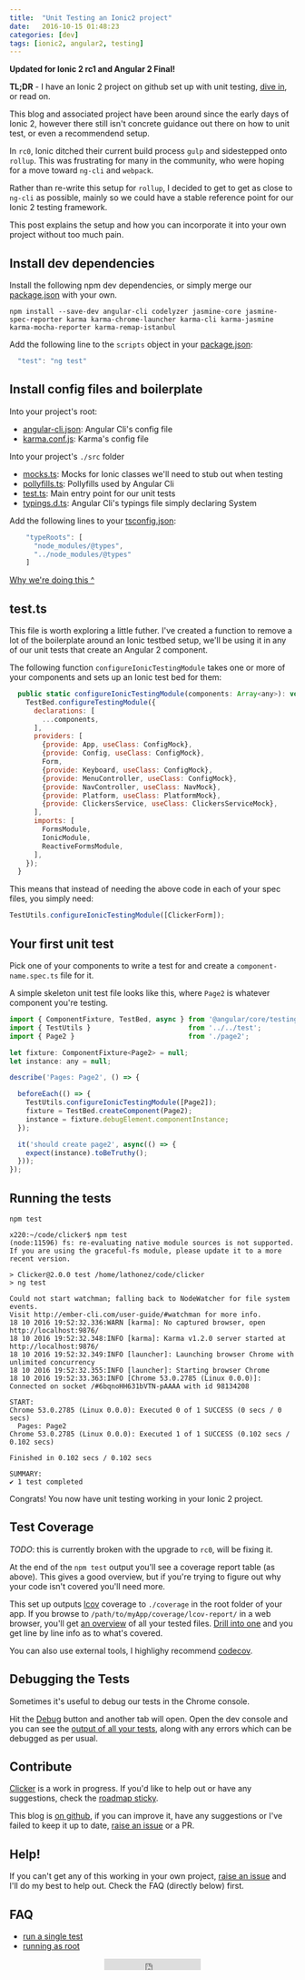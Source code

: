 ```yaml
---
title:  "Unit Testing an Ionic2 project"
date:   2016-10-15 01:48:23
categories: [dev]
tags: [ionic2, angular2, testing]
---
```


**Updated for Ionic 2 rc1 and Angular 2 Final!**

**TL;DR** - I have an Ionic 2 project on github set up with unit testing, [dive in][clicker-repo], or read on.

This blog and associated project have been around since the early days of Ionic 2, however there still isn't concrete guidance out there on how to unit test, or even a recommendend setup.

In `rc0`, Ionic ditched their current build process `gulp` and sidestepped onto `rollup`. This was frustrating for many in the community, who were hoping for a move toward `ng-cli` and `webpack`.

Rather than re-write this setup for `rollup`, I decided to get to get as close to `ng-cli` as possible, mainly so we could have a stable reference point for our Ionic 2 testing framework.

This post explains the setup and how you can incorporate it into your own project without too much pain.

Install dev dependencies
------------------------

Install the following npm dev dependencies, or simply merge our [package.json][package.json] with your own.

<div class="highlighter-rouge">
<pre class="lowlight">
<code>npm install --save-dev angular-cli codelyzer jasmine-core jasmine-spec-reporter karma karma-chrome-launcher karma-cli karma-jasmine karma-mocha-reporter karma-remap-istanbul</code>
</pre>
</div>

Add the following line to the `scripts` object in your [package.json][package.json]:

```javascript
  "test": "ng test"
```

Install config files and boilerplate
------------------------------------

Into your project's root:

* [angular-cli.json][angular-cli.json]: Angular Cli's config file
* [karma.conf.js][karma.conf.js]: Karma's config file

Into your project's `./src` folder

* [mocks.ts][mocks.ts]: Mocks for Ionic classes we'll need to stub out when testing
* [pollyfills.ts][pollyfills.ts]: Pollyfills used by Angular Cli
* [test.ts][test.ts]: Main entry point for our unit tests
* [typings.d.ts][typings.d.ts]: Angular Cli's typings file simply declaring System

Add the following lines to your [tsconfig.json][tsconfig.json]:

```javascript
    "typeRoots": [
      "node_modules/@types",
      "../node_modules/@types"
    ]
```

[Why we're doing this ^][double-typing]

test.ts
-------

This file is worth exploring a little futher. I've created a function to remove a lot of the boilerplate around an Ionic testbed setup, we'll be using it in any of our unit tests that create an Angular 2 component.

The following function `configureIonicTestingModule` takes one or more of your components and sets up an Ionic test bed for them:

```javascript
  public static configureIonicTestingModule(components: Array<any>): void {
    TestBed.configureTestingModule({
      declarations: [
        ...components,
      ],
      providers: [
        {provide: App, useClass: ConfigMock},
        {provide: Config, useClass: ConfigMock},
        Form,
        {provide: Keyboard, useClass: ConfigMock},
        {provide: MenuController, useClass: ConfigMock},
        {provide: NavController, useClass: NavMock},
        {provide: Platform, useClass: PlatformMock},
        {provide: ClickersService, useClass: ClickersServiceMock},
      ],
      imports: [
        FormsModule,
        IonicModule,
        ReactiveFormsModule,
      ],
    });
  }
```

This means that instead of needing the above code in each of your spec files, you simply need:

```javascript
TestUtils.configureIonicTestingModule([ClickerForm]);
```

Your first unit test
--------------------

Pick one of your components to write a test for and create a `component-name.spec.ts` file for it.

A simple skeleton unit test file looks like this, where `Page2` is whatever component you're testing.

```javascript
import { ComponentFixture, TestBed, async } from '@angular/core/testing';
import { TestUtils }                        from '../../test';
import { Page2 }                            from './page2';

let fixture: ComponentFixture<Page2> = null;
let instance: any = null;

describe('Pages: Page2', () => {

  beforeEach(() => {
    TestUtils.configureIonicTestingModule([Page2]);
    fixture = TestBed.createComponent(Page2);
    instance = fixture.debugElement.componentInstance;
  });

  it('should create page2', async(() => {
    expect(instance).toBeTruthy();
  }));
});
```

Running the tests
-----------------

`npm test`

```
x220:~/code/clicker$ npm test
(node:11596) fs: re-evaluating native module sources is not supported. If you are using the graceful-fs module, please update it to a more recent version.

> Clicker@2.0.0 test /home/lathonez/code/clicker
> ng test

Could not start watchman; falling back to NodeWatcher for file system events.
Visit http://ember-cli.com/user-guide/#watchman for more info.
18 10 2016 19:52:32.336:WARN [karma]: No captured browser, open http://localhost:9876/
18 10 2016 19:52:32.348:INFO [karma]: Karma v1.2.0 server started at http://localhost:9876/
18 10 2016 19:52:32.349:INFO [launcher]: Launching browser Chrome with unlimited concurrency
18 10 2016 19:52:32.355:INFO [launcher]: Starting browser Chrome
18 10 2016 19:52:33.363:INFO [Chrome 53.0.2785 (Linux 0.0.0)]: Connected on socket /#6bqnoHH631bVTN-pAAAA with id 98134208

START:
Chrome 53.0.2785 (Linux 0.0.0): Executed 0 of 1 SUCCESS (0 secs / 0 secs)
  Pages: Page2
Chrome 53.0.2785 (Linux 0.0.0): Executed 1 of 1 SUCCESS (0.102 secs / 0.102 secs)

Finished in 0.102 secs / 0.102 secs

SUMMARY:
✔ 1 test completed
```

Congrats! You now have unit testing working in your Ionic 2 project.

Test Coverage
--------------

*TODO*: this is currently broken with the upgrade to `rc0`, will be fixing it.

At the end of the `npm test` output you'll see a coverage report table (as above). This gives a good overview, but if you're trying to figure out why your code isn't covered you'll need more.

This set up outputs [lcov][lcov-home] coverage to `./coverage` in the root folder of your app. If you browse to `/path/to/myApp/coverage/lcov-report/` in a web browser, you'll get [an overview][lcov-index-ss] of all your tested files. [Drill into one][lcov-app-ss] and you get line by line info as to what's covered.

You can also use external tools, I highlighy recommend [codecov][clicker-codecov].

Debugging the Tests
--------------------

Sometimes it's useful to debug our tests in the Chrome console.

Hit the [Debug][karma-debug-ss] button and another tab will open. Open the dev console and you can see the [output of all your tests][karma-console-ss], along with any errors which can be debugged as per usual.

Contribute
----------

[Clicker][clicker-repo] is a work in progress. If you'd like to help out or have any suggestions, check the [roadmap sticky][clicker-issue-38].

This blog is [on github][blog-repo], if you can improve it, have any suggestions or I've failed to keep it up to date, [raise an issue][blog-issue-new] or a PR.

Help!
-----

If you can't get any of this working in your own project, [raise an issue][clicker-issue-new] and I'll do my best to help out. Check the FAQ (directly below) first.

FAQ
---

* [run a single test][clicker-issue-35]
* [running as root][clicker-issue-111]

<div align="center"><iframe src="https://ghbtns.com/github-btn.html?user=lathonez&repo=clicker&type=star&count=true" frameborder="0" scrolling="0" width="170px" height="20px"></iframe></div>

[angular-cli.json]:   https://github.com/lathonez/clicker/blob/master/angular-cli.json
[blog-issue-new]:     https://github.com/lathonez/lathonez.github.io/issues/new
[blog-repo]:          https://github.com/lathonez/lathonez.github.io
[clicker-codecov]:    https://codecov.io/github/lathonez/clicker?branch=master
[clicker-issue-111]:  https://github.com/lathonez/clicker/issues/111
[clicker-issue-35]:   https://github.com/lathonez/clicker/issues/35
[clicker-issue-38]:   https://github.com/lathonez/clicker/issues/38
[clicker-issue-new]:  https://github.com/lathonez/clicker/issues/new
[clicker-repo]:       http://github.com/lathonez/clicker
[double-typing]:      https://github.com/lathonez/clicker/commit/246c28df59542ba0b3b03047a5c6e163c9844ee2
[karma-console-ss]:   /images/ionic2_unit_testing/karma-console-screenshot.png
[karma-debug-ss]:     /images/ionic2_unit_testing/karma-debug-screenshot.png
[karma.conf.js]:      https://github.com/lathonez/clicker/blob/master/karma.conf.js
[lcov-app-ss]:        /images/ionic2_unit_testing/lcov-app-screenshot.png
[lcov-home]:          http://ltp.sourceforge.net/coverage/lcov.php
[lcov-index-ss]:      /images/ionic2_unit_testing/lcov-index-screenshot.png
[mocks.ts]:           https://github.com/lathonez/clicker/blob/master/src/mocks.ts
[package.json]:       https://github.com/lathonez/clicker/blob/master/package.json
[pollyfills.ts]:      https://github.com/lathonez/clicker/blob/master/src/pollyfills.ts
[test.ts]:            https://github.com/lathonez/clicker/blob/master/src/test.ts
[tsconfig.json]:      https://github.com/lathonez/clicker/blob/master/tsconfig.json
[typings.d.ts]:       https://github.com/lathonez/clicker/blob/master/src/typings.d.ts

